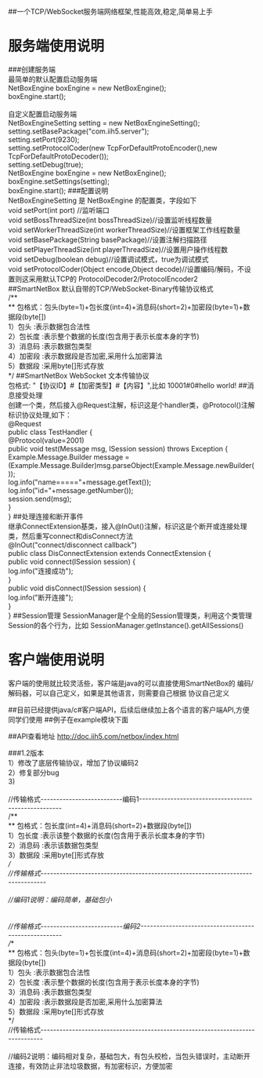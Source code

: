 ##一个TCP/WebSocket服务端网络框架,性能高效,稳定,简单易上手
# 服务端使用说明
###创建服务端
<br>最简单的默认配置启动服务端
<br>NetBoxEngine boxEngine = new NetBoxEngine();
<br>boxEngine.start();
<br>
<br>自定义配置启动服务端
<br>NetBoxEngineSetting setting  = new NetBoxEngineSetting();
<br>setting.setBasePackage("com.iih5.server");
<br>setting.setPort(9230);
<br>setting.setProtocolCoder(new TcpForDefaultProtoEncoder(),new TcpForDefaultProtoDecoder());
<br>setting.setDebug(true);
<br>NetBoxEngine boxEngine = new NetBoxEngine();
<br>boxEngine.setSettings(setting);
<br>boxEngine.start();
###配置说明
<br>NetBoxEngineSetting 是 NetBoxEngine 的配置类，字段如下
<br>void setPort(int port) //监听端口
<br>void setBossThreadSize(int bossThreadSize)//设置监听线程数量
<br>void setWorkerThreadSize(int workerThreadSize)//设置框架工作线程数量
<br>void setBasePackage(String basePackage)//设置注解扫描路径
<br>void setPlayerThreadSize(int playerThreadSize)//设置用户操作线程数
<br>void setDebug(boolean debug)//设置调试模式，true为调试模式
<br>void setProtocolCoder(Object encode,Object decode)//设置编码/解码，不设置则这采用默认TCP的 ProtocolDecoder2/ProtocolEncoder2
<br>
##SmartNetBox 默认自带的TCP/WebSocket-Binary传输协议格式
<br>/**
<br> ** 包格式：包头(byte=1)+包长度(int=4)+消息码(short=2)+加密段(byte=1)+数据段(byte[])
<br> 1）包头        :表示数据包合法性
<br> 2）包长度      :表示整个数据的长度(包含用于表示长度本身的字节)
<br> 3）消息码      :表示数据包类型
<br> 4）加密段      :表示数据段是否加密,采用什么加密算法
<br> 5）数据段      :采用byte[]形式存放
<br> */
##SmartNetBox WebSocket 文本传输协议
<br>包格式:  "【协议ID】#【加密类型】#【内容】",比如 10001#0#hello world!
##消息接受处理
<br>创建一个类，然后接入@Request注解，标识这是个handler类，@Protocol()注解标识协议处理,如下：
<br>@Request
<br>public class TestHandler {
<br>	@Protocol(value=2001)
<br>	public void test(Message msg, ISession session) throws Exception {
<br>		Example.Message.Builder message = (Example.Message.Builder)msg.parseObject(Example.Message.newBuilder());
<br>		log.info("name====="+message.getText());
<br>		log.info("id="+message.getNumber());
<br>		session.send(msg);
<br>	}
<br>}
##处理连接和断开事件
<br>继承ConnectExtension基类，接入@InOut()注解，标识这是个断开或连接处理类，然后重写connect和disConnect方法
<br>@InOut("connect/disconnect callback")
<br>public class DisConnectExtension extends ConnectExtension {
<br>	public void connect(ISession session) {
<br>		log.info("连接成功");
<br>	}
<br>	public void disConnect(ISession session) {
<br>		log.info("断开连接");
<br>	}
<br>}
##Session管理
SessionManager是个全局的Session管理类，利用这个类管理Session的各个行为，比如 SessionManager.getInstance().getAllSessions()

# 客户端使用说明
客户端的使用就比较灵活些，客户端是java的可以直接使用SmartNetBox的 编码/解码器，可以自己定义，如果是其他语言，则需要自己根据
协议自己定义

##目前已经提供java/c#客户端API，后续后继续加上各个语言的客户端API,方便同学们使用
##例子在example模块下面

##API查看地址
http://doc.iih5.com/netbox/index.html


###1.2版本
<br>1）修改了底层传输协议，增加了协议编码2
<br>2）修复部分bug
<br>3)
<br>
<br>//传输格式--------------------------编码1-----------------------------------------------------
<br>/**
<br> ** 包格式：包长度(int=4)+消息码(short=2)+数据段(byte[])
<br> 1）包长度      :表示该整个数据的长度(包含用于表示长度本身的字节)
<br> 2）消息码      :表示该数据包类型
<br> 3）数据段      :采用byte[]形式存放
<br> */
<br>//传输格式-------------------------------------------------------------------------------
<br>
<br>//编码1说明：编码简单，基础包小
<br>
<br>
<br>//传输格式--------------------------编码2-----------------------------------------------------
<br>/**
<br> ** 包格式：包头(byte=1)+包长度(int=4)+消息码(short=2)+加密段(byte=1)+数据段(byte[])
<br> 1）包头        :表示数据包合法性
<br> 2）包长度      :表示整个数据的长度(包含用于表示长度本身的字节)
<br> 3）消息码      :表示数据包类型
<br> 4）加密段      :表示数据段是否加密,采用什么加密算法
<br> 5）数据段      :采用byte[]形式存放
<br> */
<br>//传输格式-------------------------------------------------------------------------------
<br>
<br>//编码2说明：编码相对复杂，基础包大，有包头校检，当包头错误时，主动断开连接，有效防止非法垃圾数据，有加密标识，方便加密